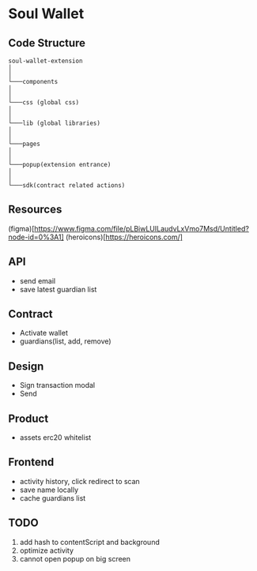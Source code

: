 # Soul Wallet

## Code Structure

```
soul-wallet-extension
│
│
└───components
│
│
└───css (global css)
│
│
└───lib (global libraries)
│
│
└───pages
│
│
└───popup(extension entrance)
│
│
└───sdk(contract related actions)
```

## Resources

(figma)[https://www.figma.com/file/pLBiwLUILaudvLxVmo7Msd/Untitled?node-id=0%3A1]
(heroicons)[https://heroicons.com/]

## API
- send email
- save latest guardian list

## Contract
- Activate wallet
- guardians(list, add, remove)

## Design 
- Sign transaction modal
- Send

## Product
- assets erc20 whitelist

## Frontend
- activity history, click redirect to scan
- save name locally
- cache guardians list

## TODO
1. add hash to contentScript and background
2. optimize activity
3. cannot open popup on big screen